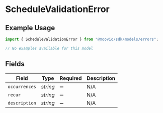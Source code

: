 # ScheduleValidationError

## Example Usage

```typescript
import { ScheduleValidationError } from "@moovio/sdk/models/errors";

// No examples available for this model
```

## Fields

| Field              | Type               | Required           | Description        |
| ------------------ | ------------------ | ------------------ | ------------------ |
| `occurrences`      | *string*           | :heavy_minus_sign: | N/A                |
| `recur`            | *string*           | :heavy_minus_sign: | N/A                |
| `description`      | *string*           | :heavy_minus_sign: | N/A                |